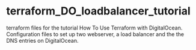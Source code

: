 # terraform_DO_loadbalancer_tutorial
terraform files for the tutorial How To Use Terraform with DigitalOcean. Configuration files
to set up two webserver, a load balancer and the the DNS entries on DigitalOcean.
